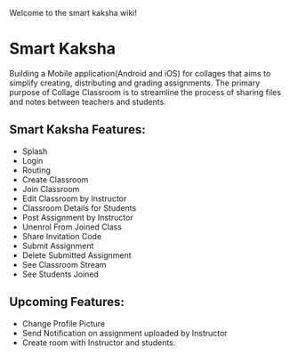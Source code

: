 Welcome to the smart kaksha wiki!

# **Smart Kaksha**


Building a Mobile application(Android and iOS) for collages that aims to simplify creating, distributing and grading assignments. The primary purpose of Collage Classroom is to streamline the process of sharing files and notes between teachers and students.

## Smart Kaksha Features:

* Splash
* Login
* Routing
* Create Classroom
* Join Classroom
* Edit Classroom by Instructor
* Classroom Details for Students
* Post Assignment by Instructor
* Unenrol From Joined Class
* Share Invitation Code
* Submit Assignment
* Delete Submitted Assignment
* See Classroom Stream
* See Students Joined 

## Upcoming Features:

* Change Profile Picture
* Send Notification on assignment uploaded by Instructor
* Create room with Instructor and students.

